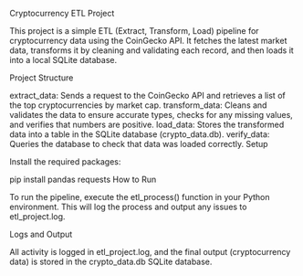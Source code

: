 Cryptocurrency ETL Project

This project is a simple ETL (Extract, Transform, Load) pipeline for cryptocurrency data using the CoinGecko API. It fetches the latest market data, transforms it by cleaning and validating each record, and then loads it into a local SQLite database.

Project Structure

extract_data: Sends a request to the CoinGecko API and retrieves a list of the top cryptocurrencies by market cap.
transform_data: Cleans and validates the data to ensure accurate types, checks for any missing values, and verifies that numbers are positive.
load_data: Stores the transformed data into a table in the SQLite database (crypto_data.db).
verify_data: Queries the database to check that data was loaded correctly.
Setup

Install the required packages:

pip install pandas requests
How to Run

To run the pipeline, execute the etl_process() function in your Python environment. This will log the process and output any issues to etl_project.log.

Logs and Output

All activity is logged in etl_project.log, and the final output (cryptocurrency data) is stored in the crypto_data.db SQLite database.
